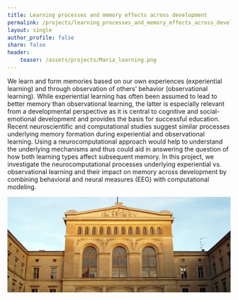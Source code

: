 ```yaml
---
title: Learning processes and memory effects across development 
permalink: /projects/learning_processes_and_memory_effects_across_development/
layout: single
author_profile: false
share: false
header:
    teaser: /assets/projects/Maria_learning.png
---
```

We learn and form memories based on our own experiences (experiential learning) and through observation of others’ behavior (observational learning). While experiential learning has often been assumed to lead to better memory than observational learning, the latter is especially relevant from a developmental perspective as it is central to cognitive and social-emotional development and provides the basis for successful education. Recent neuroscientific and computational studies suggest similar processes underlying memory formation during experiential and observational learning. Using a neurocomputational approach would help to understand the underlying mechanisms and thus could aid in answering the question of how both learning types affect subsequent memory. In this project, we investigate the neurocomputational processes underlying experiential vs. observational learning and their impact on memory across development by combining behavioral and neural measures (EEG) with computational modeling.


<img src="../../assets/images/projects/image.jpeg" alt="some text">
